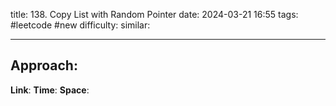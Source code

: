 title: 138. Copy List with Random Pointer
date: 2024-03-21 16:55
tags: #leetcode #new
difficulty:
similar: 

---
## Approach:


**Link**: 
**Time**: 
**Space**: